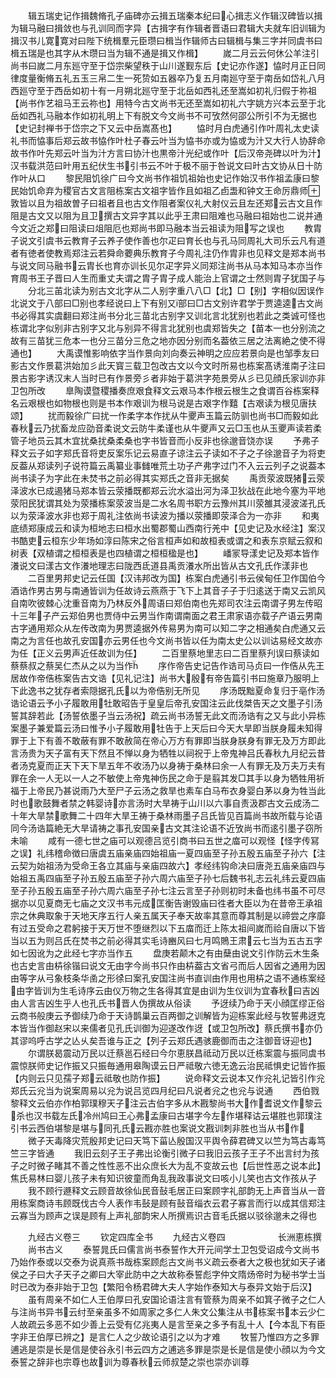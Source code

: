 <!-- { "loadSidebar": true } -->
　　辑五瑞史记作揖魏脩孔子庙碑亦云揖五瑞秦本纪曰心揖志义作辑汉碑皆以揖为辑马融曰揖敛也与孔训同而字异【古揖字有作辑者晋语曰君辑大夫就车旧训辑为揖汉书儿寛寛对曰陛下统楫羣元臣瓒曰楫当作辑师古曰辑楫与集三字并同虞书曰楫五瑞是也其字从木瓒曰当为辑不通是揖又作楫】
　　嵗二月云云何休公羊注引尚书曰嵗二月东廵守至于岱宗柴望秩于山川遂觐东后【史记亦作遂】恊时月正日同律度量衡脩五礼五玉三帛二生一死贽如五器卒乃复五月南廵守至于南岳如岱礼八月西廵守至于西岳如初十有一月朔北廵守至于北岳如西礼还至嵩如初礼归假于祢祖【尚书作艺祖马王云祢也】用特今古文尚书无还至嵩如初礼六字姚方兴本云至于北岳如西礼马融本作如初礼明上下有脱文今文尚书不可攷然何邵公所引不为无据也【史记封禅书于岱宗之下又云中岳嵩髙也】
　　恊时月白虎通引作叶周礼太史读礼书而恊事后郑云故书恊作叶杜子春云叶当为恊书亦或为恊或为汁又大行人协辞命故书作叶先郑云叶当为汁方言曰协汁也黒帝汁光纪或作叶【后汉帝尧碑以叶为汁】汉书载洪范曰旪用五纪伏生书引书云不叶于极不丽于咎说文曰旪古文协从日十防作叶从口
　　黎民阻饥徐广曰今文尚书作祖饥祖始也史记作始汉书作祖孟康曰黎民始饥命弃为稷官古文言阻栋案古文祖字皆作且如祖乙卣盄和钟文王命厉鼎师敦皆以且为祖故曽子曰祖者且也古文作阻者案仪礼大射仪云且左还郑云古文且作阻是古文又以阻为且卫撰古文异字其以此乎王肃曰阻难也马融曰祖始也二说并通今文近之郑曰阻读曰俎阻厄也郑尚书即马融本当云祖读为阻写之误也
　　教胄子说文引虞书云教育子云养子使作善也尔疋曰育长也与孔马同周礼大司乐云凡有道者有徳者使教焉郑注云若舜命蘷典乐教育子今周礼注仍作胄非也见释文是郑本尚书与说文同马融书云胄长也育亦训长见尔疋字异义同郑注尚书从马本知马本亦当作育周书王子晋曰人生而重丈夫谓之胄子胄子成人能治上官谓之士然则胄子犹国子与
　　分北三苖北读为别古文北字从二人别字重八八□【北】□【别】字相似因误作北说文于八部曰□别也孝经说曰上下有别又部曰□古文别许君学于贾逵逵古文尚书必得其实虞翻曰郑注尚书分北三苗北古别字又训北言北犹别也若此之类诚可怪也栋谓北字似别非古别字又北与别异不得言北犹别也虞郑皆失之【苗本一也分别流之故有三苗犹三危本一也分三苗分三危之地亦因分别而名葢依三居之法离絶之使不得通也】
　　大禹谟惟影响依字当作景向刘向奏云神明之应应若景向是也邹季友曰影古文作景葛洪始加彡此天寳三载卫包改古文以今文时所易也栋案髙诱淮南子注曰景古影字诱汉末人当时已有作景旁彡者非始于葛洪字苑景旁从彡已见顔氏家训亦非卫包所改
　　臯陶谟暨稷播奏庶艰食释文云艰马本作根云根生之食谓百谷栋案释名云艰根也如物根也则是书本作艰训为根马说是古艰字作囏【古艰读为根见唐扶颂】
　　扰而毅徐广曰扰一作柔字本作扰从牛夒声玉篇云防驯也尚书□而毅如此春秋云乃扰畜龙应劭音柔说文云防牛柔谨也从牛夒声又云□玉也从玉夒声读若柔管子地员云其木宜扰桑扰桑柔桑也字书皆音而小反非也徐邈音饶亦误
　　予弗子释文云子如字郑氏音将吏反案乐记云易直子谅注云子读如不子之子徐邈音子为将吏反葢从郑读列子说符篇云禹纂业事雠唯荒土功子产弗字过门不入云云列子之说葢本尚书读子为字此在未焚书之前必得其实郑氏之音非无据矣
　　禹贡荥波既猪云荥泽波水已成遏猪马郑本皆云荥播既都郑云沇水溢出河为泽卫狄战在此地今塞为平地荥阳民犹谓其处为荥播栋案荥波当是二水名周书职方云豫州其川荥雒其浸波溠孔氏以为荥泽波水非也郑于周礼注依尚书读波为播以荥播即荥泽合为一亦非
　　和夷底绩郑康成云和读为桓地志曰桓水出蜀郡蜀山西南行羌中【见史记及水经注】案汉书酷吏云桓东少年场如淳曰陈宋之俗言桓声如和故桓表或谓之和表东京赋云叙和树表【双植谓之桓桓表是也四植谓之桓桓楹是也】
　　嶓冡导漾史记及郑本皆作瀁说文曰漾古文作瀁地理志曰陇西氐道县禹贡瀁水所出皆从古文孔氏作漾非也
　　二百里男邦史记云任国【汉讳邦改为国】栋案白虎通引书云侯甸任卫作国伯今酒诰作男古男与南通皆训为任故诗云燕燕于飞下上其音子子于归逺送于南又云凯风自南吹彼棘心沈重音南为乃林反外周语曰郑伯南也先郑司农注云南谓子男左传昭十三年子产云郑伯男也贾侍中云男当作南谓南面之君王肃家语亦载子产语云男南古字通用郑众从左传改南为男贾逵据外传易男为南可以知二字之相通矣白虎通又云南之为言任也故孔安国亦云男任也今文尚书皆以任为南太史公以训诂易经文故亦为任【正义云男声近任故训为任】
　　二百里蔡地里志曰二百里蔡刋误曰蔡读如蔡蔡叔之蔡吴仁杰从之以为当作
　　序作帝告史记告作诰司马贞曰一作俈从先王居故作帝俈栋案告古文诰【见礼记注】尚书大殷有帝告篇引书曰施章乃服明上下此逸书之犹存者索隠据孔氏以为帝俈别无所见
　　序汤既黜夏命复归于亳作汤诰论语云予小子履敢用牡敢昭告于皇皇后帝孔安国注云此伐桀告天之文墨子引汤誓其辞若此【汤誓依墨子当云汤祝】疏云尚书汤誓无此文而汤诰有之又与此小异栋案墨子兼爱篇云汤曰惟予小子履敢用牡告于上天后曰今天大旱即当朕身履未知得罪于上下有善不敢蔽有罪不敢赦简在帝心万方有罪即当朕身朕身有罪无及万方即此言汤贵为天子富有天下然且不惮以身为牺牲以祠祝于上帝鬼神吕氏春秋九月纪云昔者汤克夏而正天下天下旱五年不收汤乃以身祷于桑林曰余一人有罪无及万夫万夫有罪在余一人无以一人之不敏使上帝鬼神伤民之命于是翦其发□其手以身为牺牲用祈福于上帝民乃甚说雨乃大至尸子云汤之救旱也素车白马布衣身婴白茅以身为牲当此时也歌鼓舞者禁之韩婴诗亦言汤时大旱祷于山川以六事自责汲郡古文云成汤二十年大旱禁歌舞二十四年大旱王祷于桑林雨墨子吕氏皆见百篇尚书故所载与论语同今汤诰篇絶无大旱请祷之事孔安国亲古文其注论语不近攷尚书而逺引墨子窃所未喻
　　咸有一德七世之庙可以观德吕览引商书曰五世之庿可以观怪【怪字传冩之误】礼纬稽命徴曰唐虞五庙亲庙四始祖庙一夏四庙至子孙五殷五庙至子孙六【注云契为始祖汤为受命王各立其庙与亲庙四故六】孝经纬钩命决曰唐尧五庙亲庙四与始祖五禹四庙至子孙五殷五庙至子孙六周六庙至子孙七后魏书礼志云礼纬云夏四庙至子孙五殷五庙至子孙六周六庙至子孙七注云言至子孙则初时未备也纬书虽不可尽据亦以见夏商无七庙之文汉书韦元成匡衡告谢毁庙曰徃者大臣以为在昔帝王承祖宗之休典取象于天地天序五行人亲五属天子奉天故率其意而尊其制是以禘尝之序靡有过五受命之君躬接于天万世不堕继烈以下五庿而迁上陈太祖间嵗而祫自唐以下皆当以五为则吕氏在焚书之前必得其实毛诗豳风曰七月鸣鵙王肃云七当为五古五字如七因讹为之此经七字亦当作五
　　盘庚若颠木之有由蘖由说文引作防云木生条也古史言由枿徐锴曰说文无由字今尚书只作由枿葢古文省弓而后人因省之通用为因由等字从弓象枝条华圅之形徐曰案孔安国注尚书直训由作用也用枿之语不通栋案经由字皆训为生毛诗序云由仪万物之生各得其宜是由训为生仪训为宜春秋曰吉凶由人言吉凶生乎人也孔氏书晋人伪撰故从俗读
　　予迓续乃命于天小顔匡缪正俗云商书般庚云予御续乃命于天诗鹊巢云百两御之训解皆为迎栋案此经与牧誓弗迓克本皆当作御赵宋以来儒者见孔氏训御为迎遂改作迓【或卫包所改】蔡氏撰书亦仍其谬呜呼古学之亾乆矣吾谁与正之【列子云郑氏遇骇鹿御而击之注御音讶迎也】
　　尔谓朕曷震动万民以迁蔡邕石经曰今尔恵朕昌祗动万民以迁栋案震与振同虞书震惊朕师史记作振又只振毎通用皋陶谟云日严祗敬六徳无逸云治民祗惧史记皆作振【内则云只见孺子郑云祗敬也防作振】
　　说命释文云说本又作兊礼记皆引作兊郑氏云兊当为说案周易以兊为说吕览四月纪曰凡说者兊之也兊与说通
　　西伯戮黎释文云伯亦作柏郭璞穆天子注云古伯字多从木戡黎尚书大作耆说文作黎云杀也汉书载左氏冷州鸠曰王心弗孟康曰古堪字今左作堪释诂云堪胜也郭璞注引书云西伯堪黎是堪与同孔氏云戡亦胜也案说文戡训刺非胜也当从书作
　　微子天毒降灾荒殷邦史记曰天笃下菑亾殷国汉平舆令薛君碑又以竺为笃古毒笃竺三字皆通
　　我旧云刻子王子弗出论衡引微子曰我旧云孩子王子不出言纣为孩子之时微子睹其不善之性性恶不出众庶长大为乱不变故云也【后世性恶之说本此】焦氏易林曰婴儿孩子未有知识彼童而角乱我政事说文曰咳小儿笑也古文作孩从子
　　我不顾行遯释文云顾音故徐仙民音鼔毛居正曰案顾字礼部韵无上声音当从一音用栋案商诗韦顾既伐古今人表作韦鼔是顾有鼔音缁衣云君子寡言而行以成其信郑注云寡当为顾声之误是顾有上声礼部韵宋人所撰焉识古音毛氏据以驳徐邈未之得也

　　九经古义卷三
　　钦定四库全书
　　九经古义卷四　　　　　　长洲恵栋撰
　　尚书古义
　　泰誓晁氏曰儒言尚书泰誓作大开元间学士卫包受诏成今文尚书乃始作泰或以交泰为说真燕书哉栋案顾彪古文尚书义疏云泰者大之极也犹如天子诸侯之子曰大子天子之卿曰大宰此防中之大故称泰誓彪字仲文隋炀帝时为秘书学士当时已改为泰非始于卫包【繁阳令杨君碑大夫人字始作泰知大与泰异文始于后汉】
　　虽有周亲不如仁人王伯厚曰孔安国论语注言有管蔡为周亲不如箕子微子之仁人与注尚书异书云纣至亲虽多不如周家之多仁人朱文公集注从书栋案书本云少仁人故疏云多恶不如少善上云受有亿兆夷人是言至亲之多予有乱十人【今本乱下有臣字非王伯厚已辨之】是言仁人之少故论语引之以为才难
　　牧誓乃惟四方之多罪逋逃是崇是长是信是使谷永引书云四方之逋逃多罪是崇是长是信是使小顔以为今文泰誓之辞非也宗尊也故训为尊春秋云师叔楚之崇也崇亦训尊
